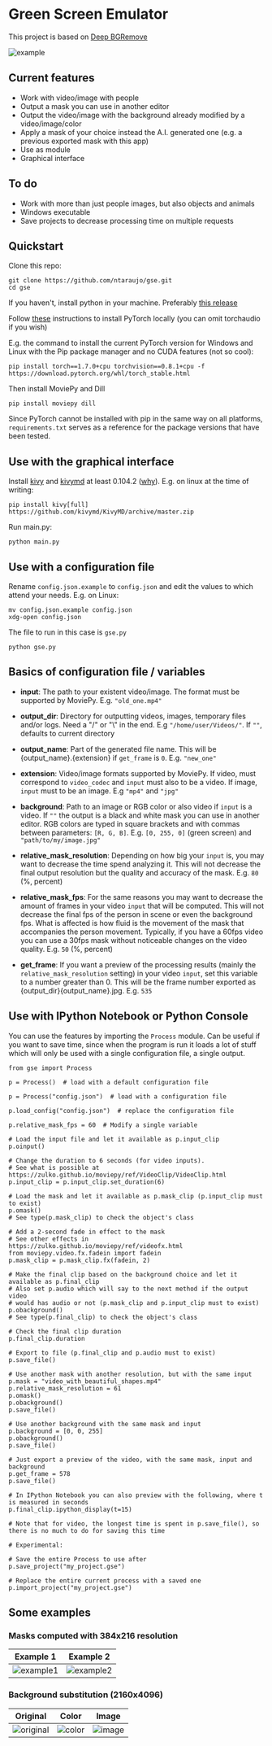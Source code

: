 # Green Screen Emulator
This project is based on [Deep BGRemove](https://github.com/WhiteNoise/deep-bgremove)

![example](https://user-images.githubusercontent.com/66187211/100396165-d544a880-3022-11eb-8996-dfcf3faea716.gif)

## Current features
* Work with video/image with people
* Output a mask you can use in another editor
* Output the video/image with the background already modified by a video/image/color
* Apply a mask of your choice instead the A.I. generated one (e.g. a previous exported mask with this app)
* Use as module
* Graphical interface

## To do
* Work with more than just people images, but also objects and animals
* Windows executable
* Save projects to decrease processing time on multiple requests

## Quickstart
Clone this repo:
```
git clone https://github.com/ntaraujo/gse.git
cd gse
```

If you haven't, install python in your machine. Preferably [this release](https://www.python.org/downloads/release/python-386/)

Follow [these](https://pytorch.org/get-started/locally/) instructions to install PyTorch locally (you can omit torchaudio if you wish)

E.g. the command to install the current PyTorch version for Windows and Linux with the Pip package manager and no CUDA features (not so cool):
```
pip install torch==1.7.0+cpu torchvision==0.8.1+cpu -f https://download.pytorch.org/whl/torch_stable.html
```
Then install MoviePy and Dill
```
pip install moviepy dill
```

Since PyTorch cannot be installed with pip in the same way on all platforms, `requirements.txt` serves as a reference for the package versions that have been tested.

## Use with the graphical interface
Install [kivy](https://kivy.org/doc/stable/gettingstarted/installation.html) and
[kivymd](https://github.com/kivymd/KivyMD) at least 0.104.2
([why](https://stackoverflow.com/questions/61307599/filemanager-code-using-kivymd-is-not-functioning)).
E.g. on linux at the time of writing:
```
pip install kivy[full] https://github.com/kivymd/KivyMD/archive/master.zip
```

Run main.py:
```
python main.py
```

## Use with a configuration file
Rename `config.json.example` to `config.json` and edit the values to which attend your needs.
E.g. on Linux:
```
mv config.json.example config.json
xdg-open config.json
```

The file to run in this case is `gse.py`
```
python gse.py
```

## Basics of configuration file / variables
* __input__: The path to your existent video/image. The format must be supported by MoviePy. E.g. `"old_one.mp4"`

* __output_dir__: Directory for outputting videos, images, temporary files and/or logs. Need a "/" or "\\" in the end. E.g `"/home/user/Videos/"`. If `""`, defaults to current directory

* __output_name__: Part of the generated file name. This will be {output_name}.{extension} if `get_frame` is `0`. E.g. `"new_one"`

* __extension__: Video/image formats supported by MoviePy. If video, must correspond to `video_codec` and `input` must also to be a video. If image, `input` must to be an image. E.g `"mp4"` and `"jpg"`

* __background__: Path to an image or RGB color or also video if `input` is a video. If `""` the output is a black and white mask you can use in another editor. RGB colors are typed in square brackets and with commas between parameters: `[R, G, B]`. E.g. `[0, 255, 0]` (green screen) and `"path/to/my/image.jpg"`

* __relative_mask_resolution__: Depending on how big your `input` is, you may want to decrease the time spend analyzing it. This will not decrease the final output resolution but the quality and accuracy of the mask. E.g. `80` (%, percent)

* __relative_mask_fps__: For the same reasons you may want to decrease the amount of frames in your video `input` that will be computed. This will not decrease the final fps of the person in scene or even the background fps. What is affected is how fluid is the movement of the mask that accompanies the person movement. Typically, if you have a 60fps video you can use a 30fps mask without noticeable changes on the video quality. E.g. `50` (%, percent)

* __get_frame__: If you want a preview of the processing results (mainly the `relative_mask_resolution` setting) in your video `input`, set this variable to a number greater than 0. This will be the frame number exported as {output_dir}{output_name}.jpg. E.g. `535`

## Use with IPython Notebook or Python Console
You can use the features by importing the `Process` module. Can be useful if you want to save time, since when the program is run it loads a lot of stuff which will only be used with a single configuration file, a single output.
```
from gse import Process

p = Process()  # load with a default configuration file

p = Process("config.json")  # load with a configuration file

p.load_config("config.json")  # replace the configuration file

p.relative_mask_fps = 60  # Modify a single variable

# Load the input file and let it available as p.input_clip
p.oinput()

# Change the duration to 6 seconds (for video inputs).
# See what is possible at https://zulko.github.io/moviepy/ref/VideoClip/VideoClip.html
p.input_clip = p.input_clip.set_duration(6)

# Load the mask and let it available as p.mask_clip (p.input_clip must to exist)
p.omask()
# See type(p.mask_clip) to check the object's class

# Add a 2-second fade in effect to the mask
# See other effects in https://zulko.github.io/moviepy/ref/videofx.html
from moviepy.video.fx.fadein import fadein
p.mask_clip = p.mask_clip.fx(fadein, 2)

# Make the final clip based on the background choice and let it available as p.final_clip
# Also set p.audio which will say to the next method if the output video
# would has audio or not (p.mask_clip and p.input_clip must to exist)
p.obackground()
# See type(p.final_clip) to check the object's class

# Check the final clip duration
p.final_clip.duration

# Export to file (p.final_clip and p.audio must to exist)
p.save_file()

# Use another mask with another resolution, but with the same input
p.mask = "video_with_beautiful_shapes.mp4"
p.relative_mask_resolution = 61
p.omask()
p.obackground()
p.save_file()

# Use another background with the same mask and input
p.background = [0, 0, 255]
p.obackground()
p.save_file()

# Just export a preview of the video, with the same mask, input and background
p.get_frame = 578
p.save_file()

# In IPython Notebook you can also preview with the following, where t is measured in seconds
p.final_clip.ipython_display(t=15)

# Note that for video, the longest time is spent in p.save_file(), so there is no much to do for saving this time

# Experimental:

# Save the entire Process to use after
p.save_project("my_project.gse")

# Replace the entire current process with a saved one
p.import_project("my_project.gse")
```

## Some examples

### Masks computed with 384x216 resolution
| Example 1 | Example 2 |
| --------- | --------- |
| ![example1](https://user-images.githubusercontent.com/66187211/100396393-86e3d980-3023-11eb-90b8-06ca36d6287f.gif) | ![example2](https://user-images.githubusercontent.com/66187211/100396465-d75b3700-3023-11eb-8a34-36223b97d3ef.gif) |

### Background substitution (2160x4096)
| Original | Color | Image |
| -------- | ----- | ----- |
| ![original](https://user-images.githubusercontent.com/66187211/100396444-c4486700-3023-11eb-811a-141586f6357a.jpg) | ![color](https://user-images.githubusercontent.com/66187211/100396447-c5799400-3023-11eb-8fd7-b416821680e8.jpg) | ![image](https://user-images.githubusercontent.com/66187211/100396449-c6122a80-3023-11eb-8ad7-f1fcff976d01.jpg) |
